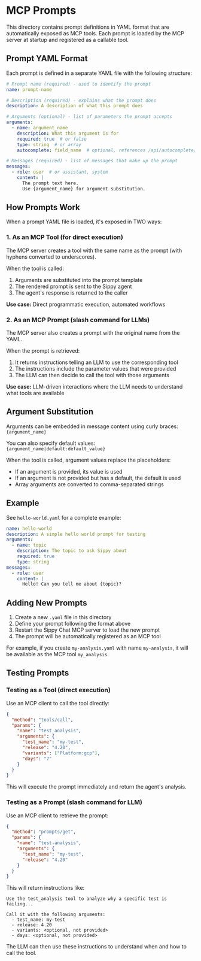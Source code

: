 # MCP Prompts

This directory contains prompt definitions in YAML format that are automatically exposed as MCP tools. Each prompt is loaded by the MCP server at startup and registered as a callable tool.

## Prompt YAML Format

Each prompt is defined in a separate YAML file with the following structure:

```yaml
# Prompt name (required) - used to identify the prompt
name: prompt-name

# Description (required) - explains what the prompt does
description: A description of what this prompt does

# Arguments (optional) - list of parameters the prompt accepts
arguments:
  - name: argument_name
    description: What this argument is for
    required: true  # or false
    type: string  # or array
    autocomplete: field_name  # optional, references /api/autocomplete/{field_name}

# Messages (required) - list of messages that make up the prompt
messages:
  - role: user  # or assistant, system
    content: |
      The prompt text here.
      Use {argument_name} for argument substitution.
```

## How Prompts Work

When a prompt YAML file is loaded, it's exposed in TWO ways:

### 1. As an MCP Tool (for direct execution)
The MCP server creates a tool with the same name as the prompt (with hyphens converted to underscores).

When the tool is called:
1. Arguments are substituted into the prompt template
2. The rendered prompt is sent to the Sippy agent
3. The agent's response is returned to the caller

**Use case:** Direct programmatic execution, automated workflows

### 2. As an MCP Prompt (slash command for LLMs)
The MCP server also creates a prompt with the original name from the YAML.

When the prompt is retrieved:
1. It returns instructions telling an LLM to use the corresponding tool
2. The instructions include the parameter values that were provided
3. The LLM can then decide to call the tool with those arguments

**Use case:** LLM-driven interactions where the LLM needs to understand what tools are available

## Argument Substitution

Arguments can be embedded in message content using curly braces: `{argument_name}`

You can also specify default values: `{argument_name|default:default_value}`

When the tool is called, argument values replace the placeholders:
- If an argument is provided, its value is used
- If an argument is not provided but has a default, the default is used
- Array arguments are converted to comma-separated strings

## Example

See `hello-world.yaml` for a complete example:

```yaml
name: hello-world
description: A simple hello world prompt for testing
arguments:
  - name: topic
    description: The topic to ask Sippy about
    required: true
    type: string
messages:
  - role: user
    content: |
      Hello! Can you tell me about {topic}?
```

## Adding New Prompts

1. Create a new `.yaml` file in this directory
2. Define your prompt following the format above
3. Restart the Sippy Chat MCP server to load the new prompt
4. The prompt will be automatically registered as an MCP tool

For example, if you create `my-analysis.yaml` with name `my-analysis`, it will be available as the MCP tool `my_analysis`.

## Testing Prompts

### Testing as a Tool (direct execution)
Use an MCP client to call the tool directly:

```json
{
  "method": "tools/call",
  "params": {
    "name": "test_analysis",
    "arguments": {
      "test_name": "my-test",
      "release": "4.20",
      "variants": ["Platform:gcp"],
      "days": "7"
    }
  }
}
```

This will execute the prompt immediately and return the agent's analysis.

### Testing as a Prompt (slash command for LLM)
Use an MCP client to retrieve the prompt:

```json
{
  "method": "prompts/get",
  "params": {
    "name": "test-analysis",
    "arguments": {
      "test_name": "my-test",
      "release": "4.20"
    }
  }
}
```

This will return instructions like:
```
Use the test_analysis tool to analyze why a specific test is failing...

Call it with the following arguments:
  - test_name: my-test
  - release: 4.20
  - variants: <optional, not provided>
  - days: <optional, not provided>
```

The LLM can then use these instructions to understand when and how to call the tool.

